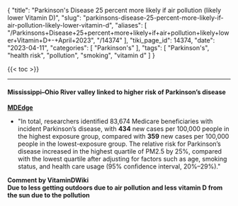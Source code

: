 {
    "title": "Parkinson's Disease 25 percent more likely if air pollution (likely lower Vitamin D)",
    "slug": "parkinsons-disease-25-percent-more-likely-if-air-pollution-likely-lower-vitamin-d",
    "aliases": [
        "/Parkinsons+Disease+25+percent+more+likely+if+air+pollution+likely+lower+Vitamin+D+-+April+2023",
        "/14374"
    ],
    "tiki_page_id": 14374,
    "date": "2023-04-11",
    "categories": [
        "Parkinson's"
    ],
    "tags": [
        "Parkinson's",
        "health risk",
        "pollution",
        "smoking",
        "vitamin d"
    ]
}


{{< toc >}} 

---

#### Mississippi–Ohio River valley linked to higher risk of Parkinson’s disease

 **[MDEdge](https://www.mdedge.com/neurology/article/262306/parkinsons-disease/mississippi-ohio-river-valley-linked-higher-risk?ecd=WNL_EVE_230411_mdedge)** 

* "In total, researchers identified 83,674 Medicare beneficiaries with incident Parkinson’s disease, with  **434**  new cases per 100,000 people in the highest exposure group, compared with  **359**  new cases per 100,000 people in the lowest-exposure group. The relative risk for Parkinson’s disease increased in the highest quartile of PM2.5 by 25%, compared with the lowest quartile after adjusting for factors such as age, smoking status, and health care usage (95% confidence interval, 20%–29%)."

 **Comment by VitaminDWiki  
Due to less getting outdoors due to air pollution and less vitamin D from the sun due to the pollution**